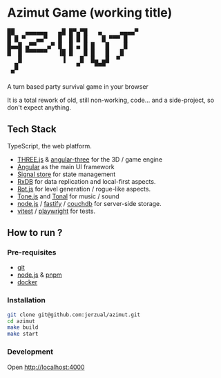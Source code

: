 # Azimut Game (working title)

<pre>
██   ▄▄▄▄▄▄   ▄█ █▀▄▀█   ▄     ▄▄▄▄▀ 
█ █ ▀   ▄▄▀   █  █ █ █    █ ▀▀▀ █    
█▄▄█ ▄▀▀   ▄▀ █  █ ▄ █ █   █    █    
█  █ ▀▀▀▀▀▀   ▐█ █   █ █   █   █     
   █           ▐    █  █▄ ▄█  ▀      
  █                ▀    ▀▀▀          
 ▀                                   
</pre>

A turn based party survival game in your browser

It is a total rework of old, still non-working, code... and a side-project, so don't expect anything.

## Tech Stack

TypeScript, the web platform.

- [THREE.js](https://threejs.org/) & [angular-three](https://angularthree.netlify.app/) for the 3D / game engine 
- [Angular](https://angular.dev/) as the main UI framework 
- [Signal store](https://ngrx.io/guide/signals/signal-store) for state management
- [RxDB](https://rxdb.info/) for data replication and local-first aspects.
- [Rot.js](https://ondras.github.io/rot.js/hp/) for level generation / rogue-like aspects.
- [Tone.js](https://tonejs.github.io/) and [Tonal](https://github.com/tonaljs/tonal) for music / sound
- [node.js](https://nodejs.org) / [fastify](https://fastify.dev) / [couchdb](https://docs.couchdb.org) for server-side storage.
- [vitest](https://vitest.dev/) / [playwright](https://playwright.dev/) for tests.

## How to run ?

### Pre-requisites

- [git](https://git-scm.com/)
- [node.js](https://nodejs.org/) & [pnpm](https://pnpm.io/)
- [docker](https://hub.docker.com/)

### Installation

```bash
git clone git@github.com:jerzual/azimut.git
cd azimut
make build
make start
```

### Development

Open <http://localhost:4000>

